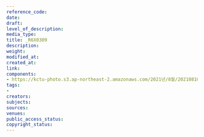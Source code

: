 ```yaml
---
reference_code: 
date: 
draft: 
level_of_description: 
media_type: 
title: _R6X0309
description: 
weight: 
modified_at: 
created_at: 
link: 
components:
- https://kctu-photo.s3.ap-northeast-2.amazonaws.com/2021년/8월/20210810_2021년+22기+민주노총+중앙통일선봉대+발대식/_R6X0309.jpg
tags:
- 
creators: 
subjects: 
sources: 
venues: 
public_access_status: 
copyright_status: 
---
```

